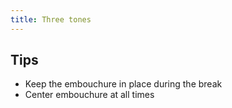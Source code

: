 ```yaml
---
title: Three tones
---
```


## Tips

- Keep the embouchure in place during the break
- Center embouchure at all times
